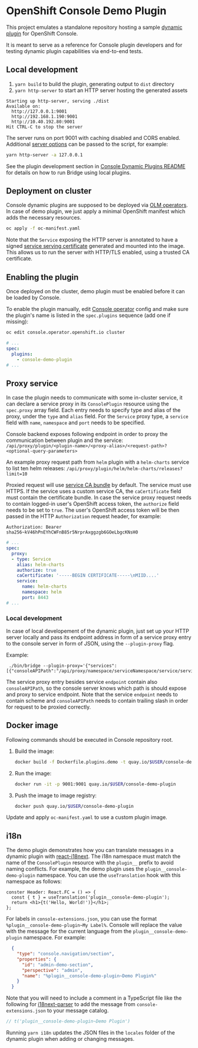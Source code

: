 # OpenShift Console Demo Plugin

This project emulates a standalone repository hosting a sample
[dynamic plugin](/frontend/packages/console-dynamic-plugin-sdk/README.md) for OpenShift Console.

It is meant to serve as a reference for Console plugin developers and for testing dynamic plugin
capabilities via end-to-end tests.

## Local development

1. `yarn build` to build the plugin, generating output to `dist` directory
2. `yarn http-server` to start an HTTP server hosting the generated assets

```
Starting up http-server, serving ./dist
Available on:
  http://127.0.0.1:9001
  http://192.168.1.190:9001
  http://10.40.192.80:9001
Hit CTRL-C to stop the server
```

The server runs on port 9001 with caching disabled and CORS enabled. Additional
[server options](https://github.com/http-party/http-server#available-options) can be passed to
the script, for example:

```sh
yarn http-server -a 127.0.0.1
```

See the plugin development section in
[Console Dynamic Plugins README](/frontend/packages/console-dynamic-plugin-sdk/README.md) for details
on how to run Bridge using local plugins.

## Deployment on cluster

Console dynamic plugins are supposed to be deployed via [OLM operators](https://github.com/operator-framework).
In case of demo plugin, we just apply a minimal OpenShift manifest which adds the necessary resources.

```sh
oc apply -f oc-manifest.yaml
```

Note that the `Service` exposing the HTTP server is annotated to have a signed
[service serving certificate](https://access.redhat.com/documentation/en-us/openshift_container_platform/4.9/html/security_and_compliance/configuring-certificates#add-service-serving)
generated and mounted into the image. This allows us to run the server with HTTP/TLS enabled, using
a trusted CA certificate.

## Enabling the plugin

Once deployed on the cluster, demo plugin must be enabled before it can be loaded by Console.

To enable the plugin manually, edit [Console operator](https://github.com/openshift/console-operator)
config and make sure the plugin's name is listed in the `spec.plugins` sequence (add one if missing):

```sh
oc edit console.operator.openshift.io cluster
```

```yaml
# ...
spec:
  plugins:
    - console-demo-plugin
# ...
```

## Proxy service

In case the plugin needs to communicate with some in-cluster service, it can
declare a service proxy in its `ConsolePlugin` resource using the
`spec.proxy` array field. Each entry needs to specify type and alias of the proxy, under the `type` and `alias` field. For the `Service` proxy type, a `service` field with `name`, `namespace` and `port`
needs to be specified.

Console backend exposes following endpoint in order to proxy the communication
between plugin and the service:
`/api/proxy/plugin/<plugin-name>/<proxy-alias>/<request-path>?<optional-query-parameters>`

An example proxy request path from `helm` plugin with a `helm-charts` service to list ten helm releases:
`/api/proxy/plugin/helm/helm-charts/releases?limit=10`

Proxied request will use [service CA bundle](https://access.redhat.com/documentation/en-us/openshift_container_platform/4.9/html/security_and_compliance/certificate-types-and-descriptions#cert-types-service-ca-certificates) by default. The service must use HTTPS.
If the service uses a custom service CA, the `caCertificate` field
must contain the certificate bundle. In case the service proxy request
needs to contain logged-in user's OpenShift access token, the `authorize`
field needs to be set to `true`. The user's OpenShift access token will be
then passed in the HTTP `Authorization` request header, for example:

`Authorization: Bearer sha256~kV46hPnEYhCWFnB85r5NrprAxggzgb6GOeLbgcKNsH0`

```yaml
# ...
spec:
  proxy:
  - type: Service
    alias: helm-charts
    authorize: true
    caCertificate: '-----BEGIN CERTIFICATE-----\nMIID....'
    service:
      name: helm-charts
      namespace: helm
      port: 8443
# ...
```

### Local development

In case of local developement of the dynamic plugin, just set up your
HTTP server locally and pass its endpoint address in form of a service proxy 
entry to the console server in form of JSON, using the `--plugin-proxy` flag.


Example:
```
 ./bin/bridge --plugin-proxy='{"services":[{"consoleAPIPath":"/api/proxy/namespace/serviceNamespace/service/serviceName:9991/","endpoint":"http://localhost:8080"}]}'
```

The service proxy entry besides service `endpoint` contain also `consoleAPIPath`, so the console server knows which path is should expose and proxy to service endpoint.
Note that the service `endpoint` needs to contain scheme and `consoleAPIPath` needs to contain trailing slash in order for request to be proxied correctly.

## Docker image

Following commands should be executed in Console repository root.

1. Build the image:
   ```sh
   docker build -f Dockerfile.plugins.demo -t quay.io/$USER/console-demo-plugin .
   ```
2. Run the image:
   ```sh
   docker run -it -p 9001:9001 quay.io/$USER/console-demo-plugin
   ```
3. Push the image to image registry:
   ```sh
   docker push quay.io/$USER/console-demo-plugin
   ```

Update and apply `oc-manifest.yaml` to use a custom plugin image.

## i18n

The demo plugin demonstrates how you can translate messages in a dynamic plugin
with [react-i18next](https://react.i18next.com/). The i18n namespace must match
the name of the `ConsolePlugin` resource with the `plugin__` prefix to avoid
naming conflicts. For example, the demo plugin uses the
`plugin__console-demo-plugin` namespace. You can use the `useTranslation` hook
with this namespace as follows:

```tsx
conster Header: React.FC = () => {
  const { t } = useTranslation('plugin__console-demo-plugin');
  return <h1>{t('Hello, World!')}</h1>;
};
```

For labels in `console-extensions.json`, you can use the format
`%plugin__console-demo-plugin~My Label%`. Console will replace the value with
the message for the current language from the `plugin__console-demo-plugin`
namespace. For example:

```json
  {
    "type": "console.navigation/section",
    "properties": {
      "id": "admin-demo-section",
      "perspective": "admin",
      "name": "%plugin__console-demo-plugin~Demo Plugin%"
    }
  }
```

Note that you will need to include a comment in a TypeScript file like the
following for [i18next-parser](https://github.com/i18next/i18next-parser) to
add the message from `console-extensions.json` to your message catalog.

```ts
// t('plugin__console-demo-plugin~Demo Plugin')
```

Running `yarn i18n` updates the JSON files in the `locales` folder of the
dynamic plugin when adding or changing messages.
